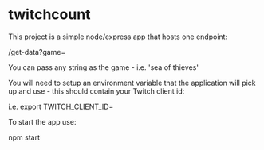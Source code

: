 # twitchcount

This project is a simple node/express app that hosts one endpoint:

/get-data?game=

You can pass any string as the game - i.e. 'sea of thieves'

You will need to setup an environment variable that the application will pick up and use - this should contain your Twitch client id:

i.e. export TWITCH_CLIENT_ID=<your client id>

To start the app use:

npm start